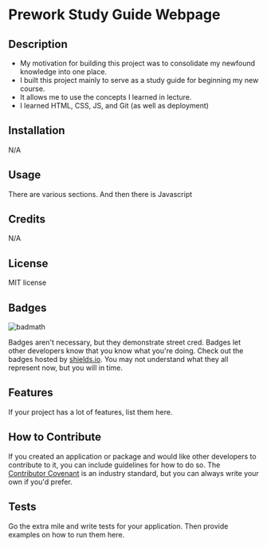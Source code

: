 # Prework Study Guide Webpage

## Description

- My motivation for building this project was to consolidate my newfound knowledge into one place.
- I built this project mainly to serve as a study guide for beginning my new course. 
- It allows me to use the concepts I learned in lecture. 
- I learned HTML, CSS, JS, and Git (as well as deployment)


## Installation

N/A

## Usage

There are various sections. And then there is Javascript

## Credits

N/A

## License

MIT license

## Badges

![badmath](https://img.shields.io/github/languages/top/nielsenjared/badmath)

Badges aren't necessary, but they demonstrate street cred. Badges let other developers know that you know what you're doing. Check out the badges hosted by [shields.io](https://shields.io/). You may not understand what they all represent now, but you will in time.

## Features

If your project has a lot of features, list them here.

## How to Contribute

If you created an application or package and would like other developers to contribute to it, you can include guidelines for how to do so. The [Contributor Covenant](https://www.contributor-covenant.org/) is an industry standard, but you can always write your own if you'd prefer.

## Tests

Go the extra mile and write tests for your application. Then provide examples on how to run them here.